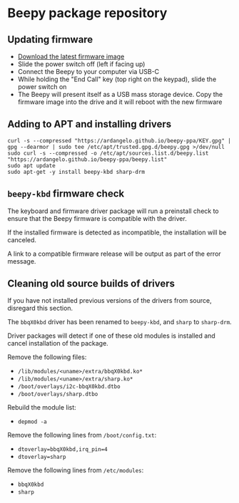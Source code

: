 # Beepy package repository

## Updating firmware

* [Download the latest firmware image](https://github.com/ardangelo/i2c_puppet/releases/latest/download/i2c_puppet.uf2)
* Slide the power switch off (left if facing up)
* Connect the Beepy to your computer via USB-C
* While holding the "End Call" key (top right on the keypad), slide the power switch on
* The Beepy will present itself as a USB mass storage device. Copy the firmware image into the drive and it will reboot with the new firmware

## Adding to APT and installing drivers

	curl -s --compressed "https://ardangelo.github.io/beepy-ppa/KEY.gpg" | gpg --dearmor | sudo tee /etc/apt/trusted.gpg.d/beepy.gpg >/dev/null
	sudo curl -s --compressed -o /etc/apt/sources.list.d/beepy.list "https://ardangelo.github.io/beepy-ppa/beepy.list"
	sudo apt update
	sudo apt-get -y install beepy-kbd sharp-drm

## `beepy-kbd` firmware check

The keyboard and firmware driver package will run a preinstall check to ensure that the Beepy firmware is compatible with the driver.

If the installed firmware is detected as incompatible, the installation will be canceled.

A link to a compatible firmware release will be output as part of the error message.

## Cleaning old source builds of drivers

If you have not installed previous versions of the drivers from source, disregard this section.

The `bbqX0kbd` driver has been renamed to `beepy-kbd`, and `sharp` to `sharp-drm`.

Driver packages will detect if one of these old modules is installed and cancel installation of the package.

Remove the following files:

* `/lib/modules/<uname>/extra/bbqX0kbd.ko*`
* `/lib/modules/<uname>/extra/sharp.ko*`
* `/boot/overlays/i2c-bbqX0kbd.dtbo`
* `/boot/overlays/sharp.dtbo`

Rebuild the module list:

* `depmod -a`

Remove the following lines from `/boot/config.txt`:

* `dtoverlay=bbqX0kbd,irq_pin=4`
* `dtoverlay=sharp`

Remove the following lines from `/etc/modules`:

* `bbqX0kbd`
* `sharp`
